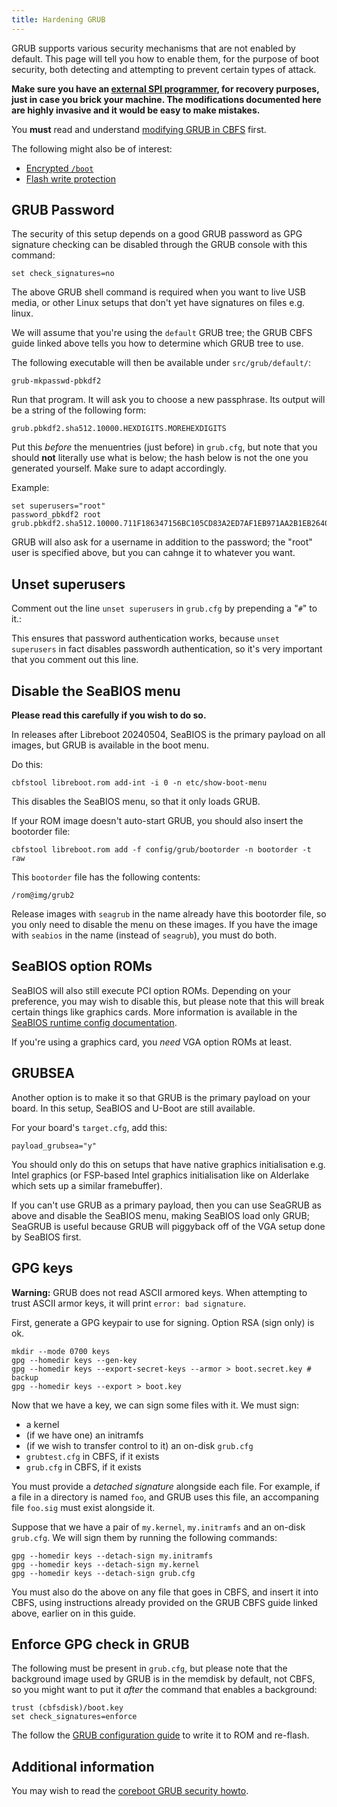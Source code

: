```yaml
---
title: Hardening GRUB
---
```


GRUB supports various security mechanisms that are not enabled by default.
This page will tell you how to enable them, for the purpose of boot security,
both detecting and attempting to prevent certain types of attack.

**Make sure you have an [external SPI programmer](../../install/spi/), for
recovery purposes, just in case you brick your machine. The modifications
documented here are highly invasive and it would be easy to make mistakes.**

You **must** read and understand [modifying GRUB in CBFS](../grub_cbfs/) first.

The following might also be of interest:
* [Encrypted `/boot`](../grub_encrypted_boot/)
* [Flash write protection](../../write_protect/)

## GRUB Password

The security of this setup depends on a good GRUB password as GPG signature
checking can be disabled through the GRUB console with this command:

	set check_signatures=no

The above GRUB shell command is required when you want to live USB media,
or other Linux setups that don't yet have signatures on files e.g. linux.

We will assume that you're using the `default` GRUB tree; the GRUB CBFS guide
linked above tells you how to determine which GRUB tree to use.

The following executable will then be available under `src/grub/default/`:

	grub-mkpasswd-pbkdf2

Run that program. It will ask you to choose a new passphrase. Its output will
be a string of the following form:

	grub.pbkdf2.sha512.10000.HEXDIGITS.MOREHEXDIGITS

Put this *before* the menuentries (just before) in `grub.cfg`, but note that
you should **not** literally use what is below; the hash below is not the one
you generated yourself. Make sure to adapt accordingly.

Example:

	set superusers="root"
	password_pbkdf2 root grub.pbkdf2.sha512.10000.711F186347156BC105CD83A2ED7AF1EB971AA2B1EB2640172F34B0DEFFC97E654AF48E5F0C3B7622502B76458DA494270CC0EA6504411D676E6752FD1651E749.8DD11178EB8D1F633308FD8FCC64D0B243F949B9B99CCEADE2ECA11657A757D22025986B0FA116F1D5191E0A22677674C994EDBFADE62240E9D161688266A711

GRUB will also ask for a username in addition to the password; the "root" user
is specified above, but you can cahnge it to whatever you want.

## Unset superusers

Comment out the line `unset superusers` in `grub.cfg` by prepending a "`#`" to it.:

This ensures that password authentication works, because `unset superusers` in
fact disables passwordh authentication, so it's very important that you comment
out this line.

## Disable the SeaBIOS menu

**Please read this carefully if you wish to do so.**

In releases after Libreboot 20240504, SeaBIOS is the primary payload on all
images, but GRUB is available in the boot menu.

Do this:

	cbfstool libreboot.rom add-int -i 0 -n etc/show-boot-menu

This disables the SeaBIOS menu, so that it only loads GRUB.

If your ROM image doesn't auto-start GRUB, you should also insert the
bootorder file:

	cbfstool libreboot.rom add -f config/grub/bootorder -n bootorder -t raw

This `bootorder` file has the following contents:

```
/rom@img/grub2
```

Release images with `seagrub` in the name already have this bootorder file,
so you only need to disable the menu on these images. If you have the
image with `seabios` in the name (instead of `seagrub`), you must do both.

## SeaBIOS option ROMs

SeaBIOS will also still execute PCI option ROMs. Depending on your preference,
you may wish to disable this, but please note that this will break certain
things like graphics cards. More information is available in the [SeaBIOS
runtime config documentation](https://www.seabios.org/Runtime_config).

If you're using a graphics card, you *need* VGA option ROMs at least.

## GRUBSEA

Another option is to make it so that GRUB is the primary payload on your board.
In this setup, SeaBIOS and U-Boot are still available.

For your board's `target.cfg`, add this:

	payload_grubsea="y"

You should only do this on setups that have native graphics initialisation
e.g. Intel graphics (or FSP-based Intel graphics initialisation like on
Alderlake which sets up a similar framebuffer).

If you can't use GRUB as a primary payload, then you can use SeaGRUB as above
and disable the SeaBIOS menu, making SeaBIOS load only GRUB; SeaGRUB is useful
because GRUB will piggyback off of the VGA setup done by SeaBIOS first.

## GPG keys

**Warning:** GRUB does not read ASCII armored keys. When attempting to
trust ASCII armor keys, it will print `error: bad signature`.

First, generate a GPG keypair to use for signing. Option RSA (sign only)
is ok.

```
mkdir --mode 0700 keys
gpg --homedir keys --gen-key
gpg --homedir keys --export-secret-keys --armor > boot.secret.key # backup
gpg --homedir keys --export > boot.key
```

Now that we have a key, we can sign some files with it. We must sign:

-   a kernel
-   (if we have one) an initramfs
-   (if we wish to transfer control to it) an on-disk `grub.cfg`
-   `grubtest.cfg` in CBFS, if it exists
-   `grub.cfg` in CBFS, if it exists

You must provide a *detached signature* alongside each file. For example, if
a file in a directory is named `foo`, and GRUB uses this file, an accompaning
file `foo.sig` must exist alongside it.

Suppose that we have a pair of `my.kernel`, `my.initramfs` and an
on-disk `grub.cfg`. We will sign them by running the following
commands:

```
gpg --homedir keys --detach-sign my.initramfs
gpg --homedir keys --detach-sign my.kernel
gpg --homedir keys --detach-sign grub.cfg
```

You must also do the above on any file that goes in CBFS, and insert it
into CBFS, using instructions already provided on the GRUB CBFS guide linked
above, earlier on in this guide.

## Enforce GPG check in GRUB

The following must be present in `grub.cfg`, but please note that the
background image used by GRUB is in the memdisk by default, not CBFS, so you
might want to put it *after* the command that enables a background:

```
trust (cbfsdisk)/boot.key
set check_signatures=enforce
```

The follow the [GRUB configuration guide](../grub_cbfs/) to write it to ROM and
re-flash.

## Additional information

You may wish to read the [coreboot GRUB security howto](https://www.coreboot.org/GRUB2#Security).
